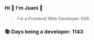 ### Hi 👋 I&#39;m Juani 🦁

> I&#39;m a Frontend Web Developer SSR

### 📚 Days being a developer: 1143
